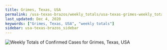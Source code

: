 ```yaml
---
title: Grimes, Texas, USA
permalink: /usa-texas-brazos/weekly_totals/usa-texas-grimes-weekly_totals.html
last_updated: Dec 4, 2020
keywords: ["Grimes, Texas, USA", "weekly totals"]
sidebar: usa-texas-brazos_sidebar
---
```


![Weekly Totals of Confirmed Cases for Grimes, Texas, USA](/covid_tracker/images/graphs/usa-texas-grimes-weekly_totals_graph.png)
